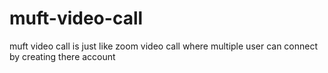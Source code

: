 # muft-video-call
muft video call is just like zoom video call where multiple user can connect by creating there account
